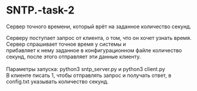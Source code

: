 # SNTP.-task-2
Сервер точного времени, который врёт на заданное количество секунд.

Серверу поступает запрос от клиента, о том, что он хочет узнать время. Сервер спрашивает точное время у системы и <br>
прибавляет к нему заданное в конфигурационном файле количество секунд, после этого отправляет эти данные клиенту.
<br>
<br>
Параметры запуска: python3 sntp_server.py и python3 client.py <br>
В клиенте писать 1, чтобы отправлять запрос и получать ответ, в config.txt указывать количество секунд.
